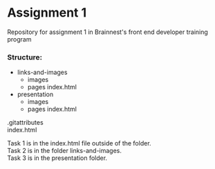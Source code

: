 # Assignment 1
Repository for assignment 1 in Brainnest's front end developer training program

### Structure:
  - links-and-images
    - images
    - pages
    index.html
  - presentation
    - images
    - pages
    index.html

.gitattributes  
index.html


Task 1 is in the index.html file outside of the folder.  
Task 2 is in the folder links-and-images.  
Task 3 is in the presentation folder.